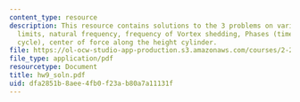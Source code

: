 ```yaml
---
content_type: resource
description: This resource contains solutions to the 3 problems on various operational
  limits, natural frequency, frequency of Vortex shedding, Phases (time in the wave
  cycle), center of force along the height cylinder.
file: https://ol-ocw-studio-app-production.s3.amazonaws.com/courses/2-22-design-principles-for-ocean-vehicles-13-42-spring-2005/dfa2851b8aee4fb0f23ab80a7a11131f_hw9_soln.pdf
file_type: application/pdf
resourcetype: Document
title: hw9_soln.pdf
uid: dfa2851b-8aee-4fb0-f23a-b80a7a11131f
---
```

